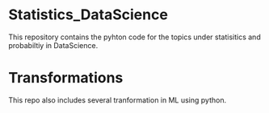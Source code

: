 # Statistics_DataScience
This repository contains the pyhton code for the topics under statisitics and probabiltiy in DataScience.

# Transformations
This repo also includes several tranformation in ML using python.
